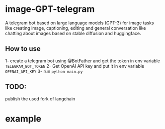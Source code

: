 # image-GPT-telegram

A telegram bot based on large language models (GPT-3) for image tasks like creating image, captioning, editing and 
general conversation like chatting about images based on stable diffusion and huggingface.

## How to use
1- create a telegram bot using @BotFather and get the token in env variable `TELEGRAM_BOT_TOKEN`
2- Get OpenAI API key and put it in env variable `OPENAI_API_KEY`
3- run `python main.py`

## TODO:
publish the used fork of langchain

# example